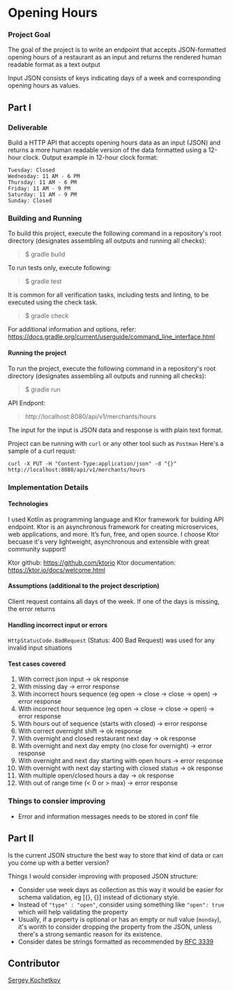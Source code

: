 # Opening Hours

### Project Goal
The goal of the project is to write an endpoint that accepts JSON-formatted opening hours of a
restaurant as an input and returns the rendered human readable format as a text output

Input JSON consists of keys indicating days of a week and corresponding opening hours
as values.

Part I
---
### Deliverable
Build a HTTP API that accepts opening hours data as an input (JSON) and returns a more
human readable version of the data formatted using a 12-hour clock.
Output example in 12-hour clock format:
```Monday: 8 AM - 10 AM, 11 AM - 6 PM
Tuesday: Closed
Wednesday: 11 AM - 6 PM
Thursday: 11 AM - 6 PM
Friday: 11 AM - 9 PM
Saturday: 11 AM - 9 PM
Sunday: Closed
```
### Building and Running
To build this project, execute the following command in a repository's root directory (designates assembling all outputs and running all checks):
>$ gradle build

To run tests only, execute following:
>$ gradle test

It is common for all verification tasks, including tests and linting, to be executed using the check task.
>$ gradle check

For additional information and options, refer:
https://docs.gradle.org/current/userguide/command_line_interface.html

#### Running the project
To run the project, execute the following command in a repository's root directory (designates assembling all outputs and running all checks):
>$ gradle run

API Endpont:
>http://localhost:8080/api/v1/merchants/hours

The input for the input is JSON data and response is with plain text format.

Project can be running with `curl` or any other tool such as `Postman`
Here's a sample of a curl requst:

```curl -X PUT -H "Content-Type:application/json" -d "{}" http://localhost:8080/api/v1/merchants/hours```

### Implementation Details

#### Technologies
I used Kotlin as programming language and Ktor framework for bulding API endpoint.
Ktor is an asynchronous framework for creating microservices, web applications, and more. It’s fun, free, and open source.
I choose Ktor becuase it's very lightweight, asynchronous and extensible with great community support!

Ktor github: https://github.com/ktorio
Ktor documentation: https://ktor.io/docs/welcome.html

#### Assumptions (additional to the project description)
Client request contains all days of the week. If one of the days is missing, the error returns

#### Handling incorrect input or errors
`HttpStatusCode.BadRequest` (Status: 400 Bad Request) was used for any invalid input situations 

#### Test cases covered
1. With correct json input -> ok response
2. With missing day -> error response
3. With incorrect hours sequence (eg open -> close -> close -> open) -> error response
4. With incorrect hour sequence (eg open -> close -> close -> open) -> error response
5. With hours out of sequence (starts with closed) -> error response
6. With correct overnight shift -> ok response
7. With overnight and closed restaurant next day -> ok response
8. With overnight and next day empty (no close for overnight) -> error response
9. With overnight and next day starting with open hours  -> error response
10. With overnight with next day starting with closed status -> ok response
11. With multiple open/closed hours a day -> ok response
12. With out of range time (< 0 or > max) -> error response

### Things to consier improving
- Error and information messages needs to be stored in conf file

Part II
---
Is the current JSON structure the best way to store that kind of data or can you come up with a better version?

Things I would consider improving with proposed JSON structure:
- Consider use week days as collection as this way it would be easier for schema validation, eg [{}, {}] instead of dictionary style.
- Instead of `"type" : "open"`, consider using something like `"open": true` which will help validating the property
- Usually, if a property is optional or has an empty or null value (`monday`), it's worith to consider dropping the property from the JSON, unless there's a strong semantic reason for its existence.
- Consider dates be strings formatted as recommended by [RFC 3339](https://www.ietf.org/rfc/rfc3339.txt)

Contributor
---
[Sergey Kochetkov](https://www.linkedin.com/in/sergey-kochetkov-4501313/)
